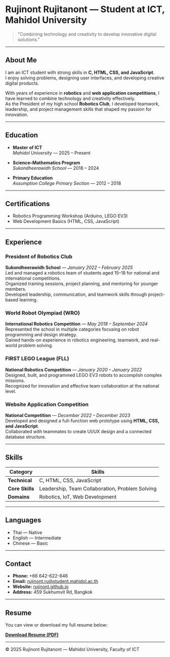 # Rujinont Rujitanont — Student at ICT, Mahidol University

> "Combining technology and creativity to develop innovative digital solutions."

---

## About Me
I am an ICT student with strong skills in **C, HTML, CSS, and JavaScript**.  
I enjoy solving problems, designing user interfaces, and developing creative digital products.  

With years of experience in **robotics** and **web application competitions**, I have learned to combine technology and creativity effectively.  
As the President of my high school **Robotics Club**, I developed teamwork, leadership, and project management skills that shaped my passion for innovation.

---

## Education
- **Master of ICT**  
  *Mahidol University* — 2025 – Present  

- **Science–Mathematics Program**  
  *Sukondheerawidh School* — 2018 – 2024  

- **Primary Education**  
  *Assumption College Primary Section* — 2012 – 2018  

---

## Certifications
- Robotics Programming Workshop (Arduino, LEGO EV3)  
- Web Development Basics (HTML, CSS, JavaScript)

---

## Experience

### President of Robotics Club  
**Sukondheerawidh School** — *January 2022 – February 2025*  
Led and managed a robotics team of students aged 15–18 for national and international competitions.  
Organized training sessions, project planning, and mentoring for younger members.  
Developed leadership, communication, and teamwork skills through project-based learning.

### World Robot Olympiad (WRO)  
**International Robotics Competition** — *May 2018 – September 2024*  
Represented the school in multiple categories focusing on robot programming and design strategy.  
Gained hands-on experience in robotics engineering, teamwork, and real-world problem solving.

### FIRST LEGO League (FLL)  
**National Robotics Competition** — *January 2020 – January 2022*  
Designed, built, and programmed LEGO EV3 robots to accomplish complex missions.  
Recognized for innovation and effective team collaboration at the national level.

### Website Application Competition  
**National Competition** — *December 2022 – December 2023*  
Developed and designed a full-function web prototype using **HTML, CSS, and JavaScript**.  
Collaborated with teammates to create UI/UX design and a connected database structure.

---

## Skills

| Category | Skills |
|-----------|--------|
| **Technical** | C, HTML, CSS, JavaScript |
| **Core Skills** | Leadership, Team Collaboration, Problem Solving |
| **Domains** | Robotics, IoT, Web Development |

---

## Languages
- Thai — Native  
- English — Intermediate  
- Chinese — Basic  

---

## Contact
- **Phone:** +66 642-622-846  
- **Email:** [rujinont.ru@student.mahidol.ac.th](mailto:rujinont.ru@student.mahidol.ac.th)  
- **Website:** [rujinont.github.io](https://rujinont.github.io)  
- **Address:** 459 Sukhumvit Rd, Bangkok  

---

## Resume
You can view or download my full resume below:

**[Download Resume (PDF)](./resume.pdf)**

---

© 2025 Rujinont Rujitanont — Mahidol University, Faculty of ICT
